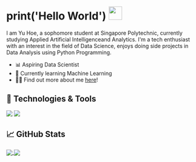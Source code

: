 # print('Hello World') <img src="https://raw.githubusercontent.com/MartinHeinz/MartinHeinz/master/wave.gif" width="35px">

I am Yu Hoe, a sophomore student at Singapore Polytechnic, currently studying Applied Artificial Intelligenceand Analytics. I'm a tech enthusiast with an interest in the field of Data Science, enjoys doing side projects in Data Analysis using Python Programming.

- 📊 Aspiring Data Scientist
- 🦾 Currently learning Machine Learning
- 🧑‍💻 Find out more about me <a href="https://linktr.ee/TYH71">here</a>!

## 🔧 Technologies & Tools
![](https://img.shields.io/badge/Code-Python-informational?style=flat&logo=python&logoColor=white&color=2bbc8a)
![](https://img.shields.io/badge/Code-JavaScript-informational?style=flat&logo=javascript&logoColor=white&color=2bbc8a)

## &#x1f4c8; GitHub Stats 

<a href="https://github.com/TYH71/TYH71">
  <img align="center" src="https://github-readme-stats.vercel.app/api?username=TYH71&show_icons=true&theme=cobalt" />
</a>
<a href="https://github.com/TYH71/TYH71">
  <img align="center" src="https://github-readme-stats.vercel.app/api/top-langs/?username=TYH71&show_icons=true&theme=cobalt" />
</a>

